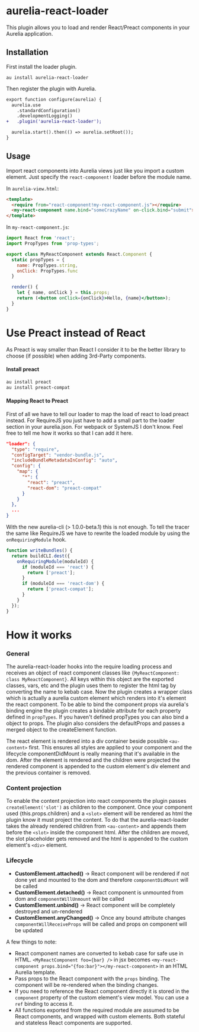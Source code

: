 # aurelia-react-loader
This plugin allows you to load and render React/Preact components in your Aurelia application.

## Installation
First install the loader plugin.

```
au install aurelia-react-loader
```

Then register the plugin with Aurelia.

```diff
export function configure(aurelia) {
  aurelia.use
    .standardConfiguration()
    .developmentLogging()
+   .plugin('aurelia-react-loader');

  aurelia.start().then(() => aurelia.setRoot());
}
```

## Usage

Import react components into Aurelia views just like you import a custom element. 
Just specify the `react-component!` loader before the module name. 

In `aurelia-view.html`:
```html
<template>
  <require from="react-component!my-react-component.js"></require>
  <my-react-component name.bind="someCrazyName" on-click.bind="submit"></my-react-component>
</template>
```

In `my-react-component.js`:
```jsx
import React from 'react';
import PropTypes from 'prop-types';

export class MyReactComponent extends React.Component {
  static propTypes = {
    name: PropTypes.string,
    onClick: PropTypes.func
  }

  render() {
    let { name, onClick } = this.props;
    return (<button onClick={onClick}>Hello, {name}</button>);
  }
}
```

# Use Preact instead of React
As Preact is way smaller than React I consider it to be the better library to choose (if possible) when adding 3rd-Party components.

#### Install preact
```bash
au install preact
au install preact-compat
```

#### Mapping React to Preact
First of all we have to tell our loader to map the load of react to load preact instead. For RequireJS you just have to
add a small part to the loader section in your aurelia.json. For webpack or SystemJS I don't know. 
Feel free to tell me how it works so that I can add it here.
```json
"loader": {
  "type": "require",
  "configTarget": "vendor-bundle.js",
  "includeBundleMetadataInConfig": "auto",
  "config": {
    "map": {
      "*": {
        "react": "preact",
        "react-dom": "preact-compat"
      }
    }
  },
  ...
}
```

With the new aurelia-cli (> 1.0.0-beta.1) this is not enough. To tell the tracer the same like RequireJS we have to rewrite
the loaded module by using the `onRequiringModule` hook. 
```js
function writeBundles() {
  return buildCLI.dest({
    onRequiringModule(moduleId) {
      if (moduleId === 'react') {
        return ['preact'];
      }
      if (moduleId === 'react-dom') {
        return ['preact-compat'];
      }
    }
  });
}
``` 

# How it works
### General
The aurelia-react-loader hooks into the require loading process and receives an object of react component classes like `{MyReactComponent: class MyReactComponent}`.
All keys within this object are the exported classes, vars, etc and the plugin uses them to register the html tag by converting the name to kebab case.
Now the plugin creates a wrapper class which is actually a aurelia custom element which renders into it's element the react component.
To be able to bind the component props via aurelia's binding engine the plugin creates a bindable attribute for each property defined in `propTypes`.
If you haven't defined propTypes you can also bind a object to props. The plugin also considers the defaultProps and passes a merged object to the createElement function.

The react element is rendered into a div container beside possible `<au-content>` first. This ensures all styles are applied
to your component and the lifecycle componentDidMount is really meaning that it's available in the dom. After the element is
rendered and the children were projected the rendered component is appended to the custom element's div element and the previous container is removed.

### Content projection
To enable the content projection into react components the plugin passes `createElement('slot')` as children to the component.
Once your component used {this.props.children} and a `<slot>` element will be rendered as html the plugin know it must project the content.
To do that the aurelia-react-loader takes the already rendered children from `<au-content>` and appends them before the `<slot>` inside the component html.
After the children are moved, the slot placeholder gets removed and the html is appended to the custom element's `<div>` element.

### Lifecycle
- **CustomElement.attached()** -> React component will be rendered if not done yet and mounted to the dom and therefore `componentDidMount` will be called
- **CustomElement.detached()** -> React component is unmounted from dom and `componentWillUnmount` will be called 
- **CustomElement.unbind()** -> React component will be completely destroyed and un-rendered
- **CustomElement.anyChanged()** -> Once any bound attribute changes `componentWillReceiveProps` will be called and props on component will be updated


A few things to note:
* React component names are converted to kebab case for safe use in HTML. `<MyReactComponent foo={bar} />` in jsx becomes `<my-react-component props.bind="{foo:bar}"></my-react-component>` in an HTML Aurelia template.
* Pass props to the React component with the `props` binding. The component will be re-rendered when the binding changes.
* If you need to reference the React component directly it is stored in the `component` property of the custom element's view model. You can use a `ref` binding to access it.
* All functions exported from the required module are assumed to be React components, and wrapped with custom elements. Both stateful and stateless React components are supported.
